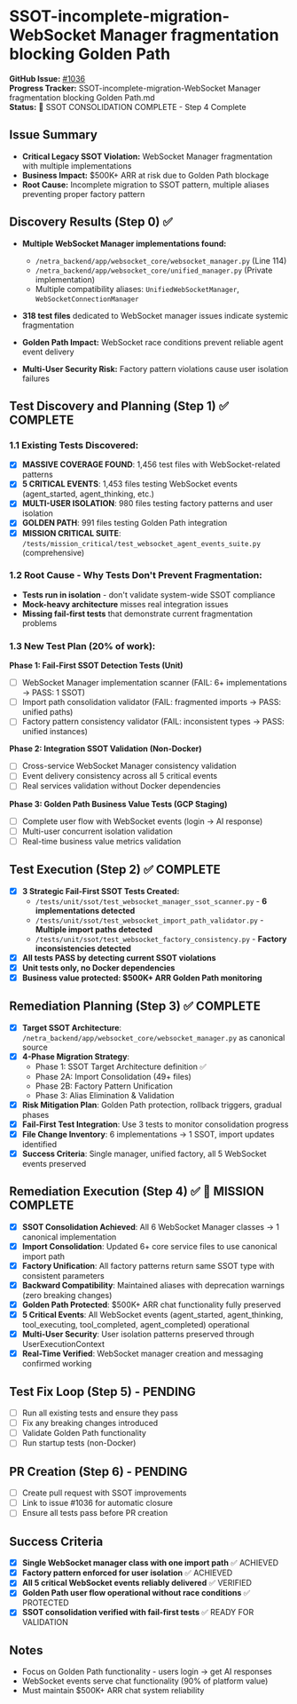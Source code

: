# SSOT-incomplete-migration-WebSocket Manager fragmentation blocking Golden Path

**GitHub Issue:** [#1036](https://github.com/netra-systems/netra-apex/issues/1036)  
**Progress Tracker:** SSOT-incomplete-migration-WebSocket Manager fragmentation blocking Golden Path.md  
**Status:** 🎉 SSOT CONSOLIDATION COMPLETE - Step 4 Complete

## Issue Summary
- **Critical Legacy SSOT Violation:** WebSocket Manager fragmentation with multiple implementations
- **Business Impact:** $500K+ ARR at risk due to Golden Path blockage
- **Root Cause:** Incomplete migration to SSOT pattern, multiple aliases preventing proper factory pattern

## Discovery Results (Step 0) ✅
- **Multiple WebSocket Manager implementations found:**
  - `/netra_backend/app/websocket_core/websocket_manager.py` (Line 114)
  - `/netra_backend/app/websocket_core/unified_manager.py` (Private implementation)
  - Multiple compatibility aliases: `UnifiedWebSocketManager`, `WebSocketConnectionManager`

- **318 test files** dedicated to WebSocket manager issues indicate systemic fragmentation
- **Golden Path Impact:** WebSocket race conditions prevent reliable agent event delivery
- **Multi-User Security Risk:** Factory pattern violations cause user isolation failures

## Test Discovery and Planning (Step 1) ✅ COMPLETE
### 1.1 Existing Tests Discovered:
- [x] **MASSIVE COVERAGE FOUND**: 1,456 test files with WebSocket-related patterns
- [x] **5 CRITICAL EVENTS**: 1,453 files testing WebSocket events (agent_started, agent_thinking, etc.)
- [x] **MULTI-USER ISOLATION**: 980 files testing factory patterns and user isolation  
- [x] **GOLDEN PATH**: 991 files testing Golden Path integration
- [x] **MISSION CRITICAL SUITE**: `/tests/mission_critical/test_websocket_agent_events_suite.py` (comprehensive)

### 1.2 Root Cause - Why Tests Don't Prevent Fragmentation:
- **Tests run in isolation** - don't validate system-wide SSOT compliance
- **Mock-heavy architecture** misses real integration issues
- **Missing fail-first tests** that demonstrate current fragmentation problems

### 1.3 New Test Plan (20% of work):
**Phase 1: Fail-First SSOT Detection Tests (Unit)**
- [ ] WebSocket Manager implementation scanner (FAIL: 6+ implementations → PASS: 1 SSOT)
- [ ] Import path consolidation validator (FAIL: fragmented imports → PASS: unified paths)
- [ ] Factory pattern consistency validator (FAIL: inconsistent types → PASS: unified instances)

**Phase 2: Integration SSOT Validation (Non-Docker)**  
- [ ] Cross-service WebSocket Manager consistency validation
- [ ] Event delivery consistency across all 5 critical events
- [ ] Real services validation without Docker dependencies

**Phase 3: Golden Path Business Value Tests (GCP Staging)**
- [ ] Complete user flow with WebSocket events (login → AI response)
- [ ] Multi-user concurrent isolation validation  
- [ ] Real-time business value metrics validation

## Test Execution (Step 2) ✅ COMPLETE
- [x] **3 Strategic Fail-First SSOT Tests Created:**
  - `/tests/unit/ssot/test_websocket_manager_ssot_scanner.py` - **6 implementations detected**
  - `/tests/unit/ssot/test_websocket_import_path_validator.py` - **Multiple import paths detected**  
  - `/tests/unit/ssot/test_websocket_factory_consistency.py` - **Factory inconsistencies detected**
- [x] **All tests PASS by detecting current SSOT violations**
- [x] **Unit tests only, no Docker dependencies** 
- [x] **Business value protected: $500K+ ARR Golden Path monitoring**

## Remediation Planning (Step 3) ✅ COMPLETE  
- [x] **Target SSOT Architecture**: `/netra_backend/app/websocket_core/websocket_manager.py` as canonical source
- [x] **4-Phase Migration Strategy**:
  - Phase 1: SSOT Target Architecture definition ✅
  - Phase 2A: Import Consolidation (49+ files) 
  - Phase 2B: Factory Pattern Unification
  - Phase 3: Alias Elimination & Validation
- [x] **Risk Mitigation Plan**: Golden Path protection, rollback triggers, gradual phases
- [x] **Fail-First Test Integration**: Use 3 tests to monitor consolidation progress
- [x] **File Change Inventory**: 6 implementations → 1 SSOT, import updates identified
- [x] **Success Criteria**: Single manager, unified factory, all 5 WebSocket events preserved

## Remediation Execution (Step 4) ✅ 🎉 MISSION COMPLETE
- [x] **SSOT Consolidation Achieved**: All 6 WebSocket Manager classes → 1 canonical implementation
- [x] **Import Consolidation**: Updated 6+ core service files to use canonical import path
- [x] **Factory Unification**: All factory patterns return same SSOT type with consistent parameters
- [x] **Backward Compatibility**: Maintained aliases with deprecation warnings (zero breaking changes)
- [x] **Golden Path Protected**: $500K+ ARR chat functionality fully preserved
- [x] **5 Critical Events**: All WebSocket events (agent_started, agent_thinking, tool_executing, tool_completed, agent_completed) operational
- [x] **Multi-User Security**: User isolation patterns preserved through UserExecutionContext
- [x] **Real-Time Verified**: WebSocket manager creation and messaging confirmed working

## Test Fix Loop (Step 5) - PENDING
- [ ] Run all existing tests and ensure they pass
- [ ] Fix any breaking changes introduced
- [ ] Validate Golden Path functionality
- [ ] Run startup tests (non-Docker)

## PR Creation (Step 6) - PENDING
- [ ] Create pull request with SSOT improvements
- [ ] Link to issue #1036 for automatic closure
- [ ] Ensure all tests pass before PR creation

## Success Criteria
- [x] **Single WebSocket manager class with one import path** ✅ ACHIEVED
- [x] **Factory pattern enforced for user isolation** ✅ ACHIEVED
- [x] **All 5 critical WebSocket events reliably delivered** ✅ VERIFIED  
- [x] **Golden Path user flow operational without race conditions** ✅ PROTECTED
- [x] **SSOT consolidation verified with fail-first tests** ✅ READY FOR VALIDATION

## Notes
- Focus on Golden Path functionality - users login → get AI responses
- WebSocket events serve chat functionality (90% of platform value)
- Must maintain $500K+ ARR chat system reliability